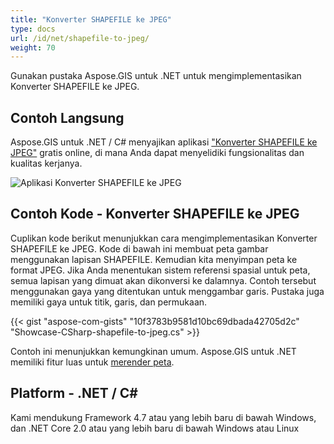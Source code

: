 ```yaml
---
title: "Konverter SHAPEFILE ke JPEG"
type: docs
url: /id/net/shapefile-to-jpeg/
weight: 70
---
```


Gunakan pustaka Aspose.GIS untuk .NET untuk mengimplementasikan Konverter SHAPEFILE ke JPEG.

## **Contoh Langsung**

Aspose.GIS untuk .NET / C# menyajikan aplikasi ["Konverter SHAPEFILE ke JPEG"](https://products.aspose.app/gis/viewer/shapefile-to-jpeg) gratis online, di mana Anda dapat menyelidiki fungsionalitas dan kualitas kerjanya.

![Aplikasi Konverter SHAPEFILE ke JPEG](viewer.png)

## **Contoh Kode - Konverter SHAPEFILE ke JPEG**

Cuplikan kode berikut menunjukkan cara mengimplementasikan Konverter SHAPEFILE ke JPEG. Kode di bawah ini membuat peta gambar menggunakan lapisan SHAPEFILE. Kemudian kita menyimpan peta ke format JPEG. Jika Anda menentukan sistem referensi spasial untuk peta, semua lapisan yang dimuat akan dikonversi ke dalamnya.
Contoh tersebut menggunakan gaya yang ditentukan untuk menggambar garis. Pustaka juga memiliki gaya untuk titik, garis, dan permukaan.

{{< gist "aspose-com-gists" "10f3783b9581d10bc69dbada42705d2c" "Showcase-CSharp-shapefile-to-jpeg.cs" >}}

Contoh ini menunjukkan kemungkinan umum. Aspose.GIS untuk .NET memiliki fitur luas untuk [merender peta](https://docs.aspose.com/gis/net/map-rendering/).

## **Platform - .NET / C#**

Kami mendukung Framework 4.7 atau yang lebih baru di bawah Windows, dan .NET Core 2.0 atau yang lebih baru di bawah Windows atau Linux

